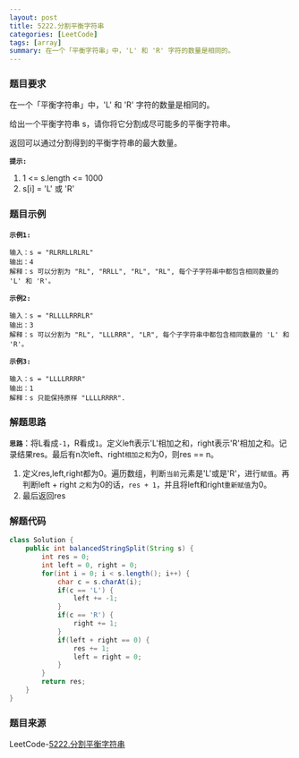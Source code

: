 ```yaml
---
layout: post
title: 5222.分割平衡字符串
categories: [LeetCode]
tags: [array]
summary: 在一个「平衡字符串」中，'L' 和 'R' 字符的数量是相同的。
---
```


### 题目要求
在一个「平衡字符串」中，'L' 和 'R' 字符的数量是相同的。

给出一个平衡字符串 s，请你将它分割成尽可能多的平衡字符串。

返回可以通过分割得到的平衡字符串的最大数量。

**`提示:`**  
1. 1 <= s.length <= 1000
1. s[i] = 'L' 或 'R'

### 题目示例
**`示例1:`**  
```
输入：s = "RLRRLLRLRL"
输出：4
解释：s 可以分割为 "RL", "RRLL", "RL", "RL", 每个子字符串中都包含相同数量的 'L' 和 'R'。
```

**`示例2:`**  
```
输入：s = "RLLLLRRRLR"
输出：3
解释：s 可以分割为 "RL", "LLLRRR", "LR", 每个子字符串中都包含相同数量的 'L' 和 'R'。
```

**`示例3:`**  
```
输入：s = "LLLLRRRR"
输出：1
解释：s 只能保持原样 "LLLLRRRR".
```


### 解题思路
**`思路`**：将L看成`-1`，R看成`1`。定义left表示'L'相加之和，right表示'R'相加之和。记录结果res。最后有n次left、right`相加之和`为0，则res == n。
1. 定义res,left,right都为0。遍历数组，判断`当前`元素是'L'或是'R'，进行`赋值`。再判断left + right `之和`为0的话，`res + 1`，并且将left和right`重新赋值`为0。
1. 最后返回res


### 解题代码
```java
class Solution {
    public int balancedStringSplit(String s) {
        int res = 0;
        int left = 0, right = 0;
        for(int i = 0; i < s.length(); i++) {
            char c = s.charAt(i);
            if(c == 'L') {
                left += -1;
            }
            if(c == 'R') {
                right += 1;
            }
            if(left + right == 0) {
                res += 1;
                left = right = 0;
            }
        }
        return res;
    }
}
```

### 题目来源
LeetCode-[5222.分割平衡字符串](https://leetcode-cn.com/contest/weekly-contest-158/problems/split-a-string-in-balanced-strings/)
